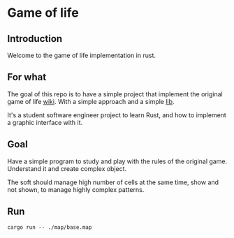 # Game of life

## Introduction
Welcome to the game of life implementation in rust.


## For what
The goal of this repo is to have a simple project that implement the original game of life [wiki](https://en.wikipedia.org/wiki/Conway%27s_Game_of_Life).
With a simple approach and a simple [lib](https://github.com/ggez/ggez). 

It's a student software engineer project to learn Rust, and how to implement a graphic interface with it.

## Goal
Have a simple program to study and play with the rules of the original game. 
Understand it and create complex object.

The soft should manage high number of cells at the same time, show and not shown, to manage highly complex patterns.

## Run
```shell
cargo run -- ./map/base.map
```